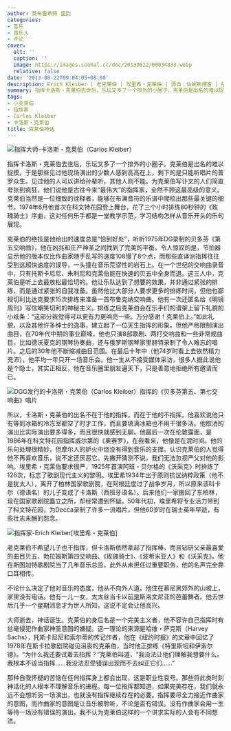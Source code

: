 ```yaml
---
author: 莱布雷希特 盛韵
categories:
- 音乐
- 音乐人
- 评论
cover:
  alt: ''
  caption: ''
  image: https://images.soomal.cc/doc/20130822/00034833.webp
  relative: false
date: '2013-08-22T09:04:05+08:00'
description: Erich Kleiber | 老克莱伯 | 埃里希・克莱伯 | 源自：仙妮熊博客 | 版权：转载 |  平均/总评分：10.00/40
summary: 指挥卡洛斯・克莱伯去世后，乐坛又多了一个排外的小圈子。克莱伯是出名的难以捉摸，于是那些见过他现场演出的少数人感到高高在上，剩下的是只能听唱片的普罗众生。见过他的人可以讲给孙辈听，其他人则不能。为克莱伯写讣文的人们简直夸张到疯狂，他们说他是古往今来“最伟大”的指挥家，全然不顾这最高级的意义……
tags:
- 小克莱伯
- 指挥家
- Carlos Kleiber
- 卡洛斯・克莱伯
title: 克莱伯神话
---
```


![指挥大师-卡洛斯・克莱伯（Carlos Kleiber）](https://images.soomal.cc/doc/20120227/00017115.webp)





指挥卡洛斯・克莱伯去世后，乐坛又多了一个排外的小圈子。克莱伯是出名的难以捉摸，于是那些见过他现场演出的少数人感到高高在上，剩下的是只能听唱片的普罗众生。见过他的人可以讲给孙辈听，其他人则不能。为克莱伯写讣文的人们简直夸张到疯狂，他们说他是古往今来“最伟大”的指挥家，全然不顾这最高级的意义。克莱伯当然是一位细致的诠释者，能够在布满音符的乐谱中爬梳出那些最关键的细节。1974年6月他首次在科文特花园登上舞台，花了三个小时排练80秒钟的《玫瑰骑士》序曲，这对任何乐手都是一堂教学示范，学习结构怎样从音乐开头的乐句展现。

克莱伯的绝技是他给出的速度总是“恰到好处”，听听1975年DG录制的贝多芬《第五交响曲》，他在凶兆和庄严神圣之间找到了完美的平衡。令人惊叹的是，节拍器显示他的版本仅比作曲家随手乱写的速度108慢了8个点，而那些直译派指挥往往受到这超快速度的误导，一头撞在音乐荒谬性的岩石上。在一个世纪的交响曲录音中，只有托斯卡尼尼、朱利尼和克莱伯能在快速的贝五中全身而退。这三人中，克莱伯是听上去最放松最恰切的。他让乐队达到了想要的效果，并非通过紧张的排练，而是通过紧张的自我准备。虽然他比大部分人要求更多的排练时间，但他也鄙视切利比达克要求15次排练来准备一首布鲁克纳交响曲。他有一次还匿名给《明镜周刊》写信嘲笑切利的神秘主义。排练之后克莱伯会在乐手们的谱架上留下礼貌的小纸条：“这部分我觉得可以更有力更响亮一些。万分感谢！克莱伯上。”如此礼貌，以及其他许多绅士的逸事，建立起了一位天生指挥的形象。但他严格限制演出曲目，在70年代中期的事业巅峰，他也只演8部歌剧、两打交响曲和一些非常规曲目，比如德沃夏克的钢琴协奏曲，还与俄罗斯钢琴家里赫特录制了令人难忘的唱片。之后的30年他不断缩减曲目范围。在最后十年中（他74岁时看上去依然精力充沛），他平均一年只开一场音乐会。他一生从不接受媒体采访，很多人据此说他是个隐士，其实正相反，他在音乐圈里朋友遍天下，只是善意地拒绝所有邀请而已。

![DGG发行的卡洛斯・克莱伯（Carlos Kleiber）指挥的《贝多芬第五、第七交响曲》唱片](https://images.soomal.cc/doc/20120227/00017120.webp)





所以，卡洛斯・克莱伯的出名不在于他的指挥，而在于他的不指挥。他喜欢说他只有等到冰箱的冷冻室都空了时才工作，而且要填满冰箱也不用干很多活。他取消的演出比实际演出要多得多，而且很快就感到无聊。他最后一次在伦敦露面，是1986年在科文特花园指挥威尔第的《奥赛罗》，在我看来，他像是在混时间。他的乐句处理很精妙，但摩尔人的妒火中烧没有得到音乐的支撑。认识克莱伯的人觉得他不再喜欢音乐，说不定还厌恶它。先撇开猜测不说，我们无法忽视严父对他的影响。埃里希・克莱伯要求很严，1925年首演阿班・贝尔格的《沃采克》时排练了126次，标志了歌剧现代主义的黎明。埃里希1934年出于原则抗议纳粹政策（他不是犹太人），离开了柏林国家歌剧院，在阿根廷度过了战争岁月，所以原来该叫卡尔（德语名）的儿子变成了卡洛斯（西班牙语名）。后来他们一家搬回了东柏林，现在国家歌剧院矗立之所，却经常遭到怀疑。50年代初，埃里希将专业活力带到了科文特花园，为Decca录制了许多一流唱片，但他60岁时在瑞士英年早逝，有些壮志未酬的怨念。

![指挥家-Erich Kleiber[埃里希・克莱伯]](https://images.soomal.cc/doc/20120930/00023290.webp)





老克莱伯不希望儿子也干指挥，但卡洛斯依然拿起了指挥棒，而且钻研父亲最喜爱的曲目贝五、勃拉姆斯第四交响曲、《玫瑰骑士》、《波希米亚人》和《沃采克》。他在斯图加特歌剧院当了几年音乐总监，此外从未担任过重要职务，他的名声完全靠口耳相传。

不论什么决定了他对音乐的态度，他从不向外人道。他住在慕尼黑郊外的山坡上，家里没有电话。他有一儿一女，太太丝当卡以前是斯洛文尼亚的芭蕾舞者。他去世后几乎一个星期消息才为世人所知，这说不定会让他高兴。

大师逝去，神话诞生。克莱伯的身后名是一个完美主义者，他不容许自己指挥时有丝毫侵犯作曲家神圣意图的嫌疑。这一理论的来源是哈维・萨克斯（Harvey Sachs），托斯卡尼尼和索尔蒂的传记作者，他在《纽约时报》的文章中回忆了1978年在斯卡拉歌剧院碰见沮丧的克莱伯，当时他正排练《特里斯坦和伊索尔德》。“为什么我还要试着去指挥？”克莱伯叫道，“我没法让他们理解我想要什么。我根本不该当指挥……我没法忍受错误出现而不去纠正它们……”

那种自我怀疑的苦恼在任何指挥身上都会出现，这是职业性哀号。那些将此类时刻神话化的人根本不理解音乐的进程。每一位指挥都知道，如果完美存在，我们就永远不会想听另一场演出，也就没有指挥继续存在的必要。指挥要尽全力接近作曲家的意图，而作曲家的意图是让音乐被聆听，不论是否有错误。没有作曲家会用一生等待一场没有错误的演出。我不认为克莱伯这样的一个讲求实际的人会有不同想法。